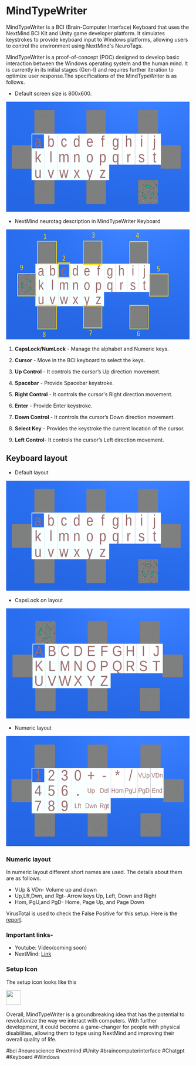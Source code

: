 # MindTypeWriter
MindTypeWriter is a BCI (Brain-Computer Interface) Keyboard that uses the NextMind BCI Kit and Unity game developer platform. It simulates keystrokes to provide keyboard input to Windows platforms, allowing users to control the environment using NextMind's NeuroTags.

MindTypeWriter is a proof-of-concept (POC) designed to develop basic interaction between the Windows operating system and the human mind. It is currently in its initial stages (Gen-I) and requires further iteration to optimize user response.The specifications of the MindTypeWriter is as follows.

- Default screen size is 800x600.
<img src="https://github.com/solothinker/MindTypeWriter/blob/main/Data/DefaultKeyBoard.png" width="500" height="300"/>


- NextMind neurotag description in MindTypeWriter Keyboard 
<img src="https://github.com/solothinker/MindTypeWriter/blob/main/Data/KeyDescriptions.png" width="500" height="300"/>

1. __CapsLock/NumLock__ - Manage the alphabet and Numeric keys.

2. __Cursor__ - Move in the BCI keyboard to select the keys.

3. __Up Control__ - It controls the cursor’s Up direction movement.

4. __Spacebar__ - Provide Spacebar keystroke.

5. __Right Control__ - It controls the cursor's Right direction movement.

6. __Enter__ - Provide Enter keystroke.

7. __Down Control__ - It controls the cursor’s Down direction movement.

8. __Select Key__ - Provides the keystroke the current location of the cursor.

9. __Left Control__- It controls the cursor’s Left direction movement.


## Keyboard layout

- Default layout
<img src="https://github.com/solothinker/MindTypeWriter/blob/main/Data/DefaultKeyBoard.png" width="500" height="300"/>

- CapsLock on layout
<img src="https://github.com/solothinker/MindTypeWriter/blob/main/Data/CapsLockOnKeyBoard.png" width="500" height="300"/>

- Numeric layout
<img src="https://github.com/solothinker/MindTypeWriter/blob/main/Data/NumericKeyBoard.png" width="500" height="300"/>

### Numeric layout
In numeric layout different short names are used. The details about them are as follows.

- VUp & VDn- Volume up and down
- Up,Lft,Dwn, and Rgt- Arrow keys Up, Left, Down and Right
- Hom, PgU,and PgD- Home, Page Up, and Page Down 

VirusTotal is used to check the False Positive for this setup. Here is the [report](https://www.virustotal.com/gui/file/208e9eb5e6ce60eb2636a1a910ee48ed07a57f073ef59b7230eee80553e1b28d?nocache=1).

### Important links-
- Youtube: Video(coming soon)
- NextMind: [Link](https://github.com/Snapchat/NextMind)

### Setup Icon
The setup icon looks like this

<img src="https://github.com/solothinker/MindTypeWriter/blob/main/Data/IcoFile.ico" width="40" height="40"/>

Overall, MindTypeWriter is a groundbreaking idea that has the potential to revolutionize the way we interact with computers. With further development, it could become a game-changer for people with physical disabilities, allowing them to type using NextMind and improving their overall quality of life.

#bci #neuroscience #nextmind #Unity #braincomputerinterface #Chatgpt #Keyboard #Windows 
